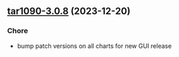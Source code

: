 

## [tar1090-3.0.8](https://github.com/truecharts/charts/compare/tar1090-3.0.7...tar1090-3.0.8) (2023-12-20)

### Chore

- bump patch versions on all charts for new GUI release
  
  